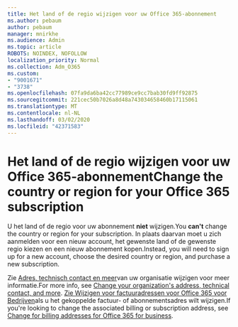 ```yaml
---
title: Het land of de regio wijzigen voor uw Office 365-abonnement
ms.author: pebaum
author: pebaum
manager: mnirkhe
ms.audience: Admin
ms.topic: article
ROBOTS: NOINDEX, NOFOLLOW
localization_priority: Normal
ms.collection: Adm_O365
ms.custom:
- "9001671"
- "3738"
ms.openlocfilehash: 07fa9da6ba42cc77989ce9cc7bab30fd9ff92875
ms.sourcegitcommit: 221cec50b7026a8d48a743034658460b17115061
ms.translationtype: MT
ms.contentlocale: nl-NL
ms.lasthandoff: 03/02/2020
ms.locfileid: "42371583"
---
```

# <a name="change-the-country-or-region-for-your-office-365-subscription"></a><span data-ttu-id="49dbe-102">Het land of de regio wijzigen voor uw Office 365-abonnement</span><span class="sxs-lookup"><span data-stu-id="49dbe-102">Change the country or region for your Office 365 subscription</span></span>

<span data-ttu-id="49dbe-103">U het land of de regio voor uw abonnement **niet** wijzigen.</span><span class="sxs-lookup"><span data-stu-id="49dbe-103">You **can't** change the country or region for your subscription.</span></span> <span data-ttu-id="49dbe-104">In plaats daarvan moet u zich aanmelden voor een nieuw account, het gewenste land of de gewenste regio kiezen en een nieuw abonnement kopen.</span><span class="sxs-lookup"><span data-stu-id="49dbe-104">Instead, you will need to sign up for a new account, choose the desired country or region, and purchase a new subscription.</span></span> 

<span data-ttu-id="49dbe-105">Zie [Adres, technisch contact en meer](https://docs.microsoft.com/en-us/microsoft-365/admin/manage/change-address-contact-and-more?view=o365-worldwide)van uw organisatie wijzigen voor meer informatie.</span><span class="sxs-lookup"><span data-stu-id="49dbe-105">For more info, see [Change your organization's address, technical contact, and more](https://docs.microsoft.com/en-us/microsoft-365/admin/manage/change-address-contact-and-more?view=o365-worldwide).</span></span> <span data-ttu-id="49dbe-106">[Zie Wijzigen voor factuuradressen voor Office 365 voor Bedrijven](https://docs.microsoft.com/en-us/microsoft-365/commerce/billing-and-payments/change-your-billing-addresses?view=o365-worldwide)als u het gekoppelde factuur- of abonnementsadres wilt wijzigen.</span><span class="sxs-lookup"><span data-stu-id="49dbe-106">If you're looking to change the associated billing or subscription address, see [Change for billing addresses for Office 365 for business](https://docs.microsoft.com/en-us/microsoft-365/commerce/billing-and-payments/change-your-billing-addresses?view=o365-worldwide).</span></span> 
